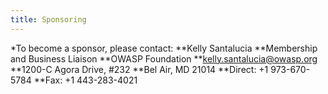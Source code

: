 ```yaml
---
title: Sponsoring
---
```


*To become a sponsor, please contact:
**Kelly Santalucia
**Membership and Business Liaison
**OWASP Foundation
**kelly.santalucia@owasp.org
**1200-C Agora Drive, #232
**Bel Air, MD 21014
**Direct: +1 973-670-5784
**Fax: +1 443-283-4021
